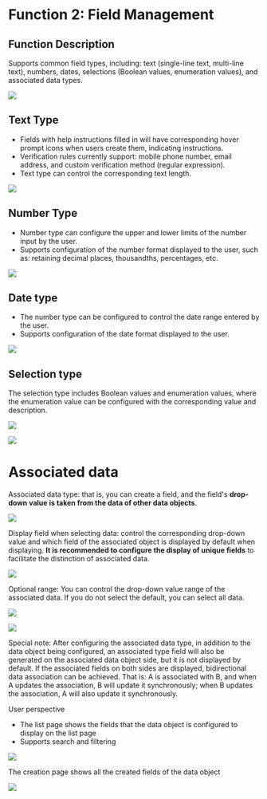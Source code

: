 # Function 2: Field Management

## Function Description

Supports common field types, including: text (single-line text, multi-line text), numbers, dates, selections (Boolean values, enumeration values), and associated data types.

![](../static/409e5a4f-5a0a-4c52-bf1b-48288e843b8a.png)

## Text Type

- Fields with help instructions filled in will have corresponding hover prompt icons when users create them, indicating instructions.
- Verification rules currently support: mobile phone number, email address, and custom verification method (regular expression).
- Text type can control the corresponding text length.

![](../static/a9ed2bf4-a85e-4d2a-9275-28f9144a777f.png)

## Number Type

- Number type can configure the upper and lower limits of the number input by the user.
- Supports configuration of the number format displayed to the user, such as: retaining decimal places, thousandths, percentages, etc.

![](../static/77d79b67-5033-4292-8664-2b851947e416.png)

## Date type

- The number type can be configured to control the date range entered by the user.
- Supports configuration of the date format displayed to the user.

![](../static/ce6e87f1-09f7-4db2-a155-0ee0bf9f0942.png)

## Selection type

The selection type includes Boolean values ​​and enumeration values, where the enumeration value can be configured with the corresponding value and description.

![](../static/e7abc000-a24d-4e7a-a50a-0c5ce38cd510.png)

![](../static/02eb0342-4061-45f9-a36e-472a81128281.png)

# Associated data

Associated data type: that is, you can create a field, and the field's <strong>drop-down value is taken from the data of other data objects</strong>.

![](../static/56c12ff9-d943-45b0-b4df-ab9c6c8ea611.png)

Display field when selecting data: control the corresponding drop-down value and which field of the associated object is displayed by default when displaying. <strong>It is recommended to configure the display of unique fields</strong> to facilitate the distinction of associated data.

![](../static/5eafbdef-4614-4397-93d5-0c779bf47723.png)

Optional range: You can control the drop-down value range of the associated data. If you do not select the default, you can select all data.

![](../static/e4aeea31-d7a0-42be-8dfa-f3f8342913bf.png)

![](../static/e6e2a0cf-09c6-4daa-95a6-ff208296718e.png)

Special note: After configuring the associated data type, in addition to the data object being configured, an associated type field will also be generated on the associated data object side, but it is not displayed by default. If the associated fields on both sides are displayed, <string>bidirectional data association</string> can be achieved. That is: A is associated with B, and when A updates the association, B will update it synchronously; when B updates the association, A will also update it synchronously.

User perspective

- The list page shows the fields that the data object is configured to display on the list page
- Supports search and filtering

![](../static/d1ebbaa6-b984-4216-97bd-4c65b3abcaa8.png)

The creation page shows all the created fields of the data object

![](../static/0b0485bc-9897-48ed-9117-dffc69c458cc.png)
